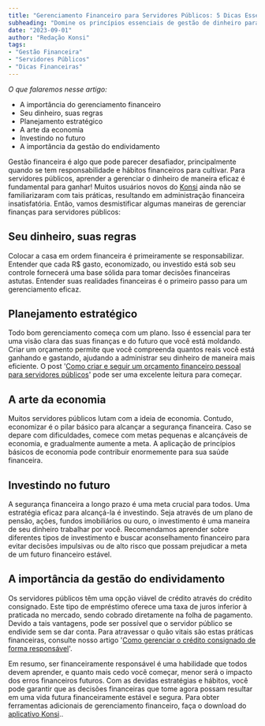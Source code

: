 ```yaml
---
title: "Gerenciamento Financeiro para Servidores Públicos: 5 Dicas Essenciais"
subheading: "Domine os princípios essenciais de gestão de dinheiro para construir segurança financeira a longo prazo."
date: "2023-09-01"
author: "Redação Konsi"
tags:
- "Gestão Financeira"
- "Servidores Públicos"
- "Dicas Financeiras"
---
```


_O que falaremos nesse artigo:_

- A importância do gerenciamento financeiro
- Seu dinheiro, suas regras
- Planejamento estratégico
- A arte da economia
- Investindo no futuro
- A importância da gestão do endividamento

Gestão financeira é algo que pode parecer desafiador, principalmente quando se tem responsabilidade e hábitos financeiros para cultivar. Para servidores públicos, aprender a gerenciar o dinheiro de maneira eficaz é fundamental para ganhar! Muitos usuários novos do [Konsi](https://www.konsi.com.br/orcamento) ainda não se familiarizaram com tais práticas, resultando em administração financeira insatisfatória. Então, vamos desmistificar algumas maneiras de gerenciar finanças para servidores públicos:

## Seu dinheiro, suas regras 

Colocar a casa em ordem financeira é primeiramente se responsabilizar. Entender que cada R$ gasto, economizado, ou investido está sob seu controle fornecerá uma base sólida para tomar decisões financeiras astutas. Entender suas realidades financeiras é o primeiro passo para um gerenciamento eficaz.

## Planejamento estratégico

Todo bom gerenciamento começa com um plano. Isso é essencial para ter uma visão clara das suas finanças e do futuro que você está moldando. Criar um orçamento permite que você compreenda quantos reais você está ganhando e gastando, ajudando a administrar seu dinheiro de maneira mais eficiente. O post '[Como criar e seguir um orçamento financeiro pessoal para servidores públicos](https://www.konsi.com.br/postagens/como-criar-e-seguir-um-oramento-financeiro-pessoal-para-servidores-pblicos)' pode ser uma excelente leitura para começar.

## A arte da economia

Muitos servidores públicos lutam com a ideia de economia. Contudo, economizar é o pilar básico para alcançar a segurança financeira. Caso se depare com dificuldades, comece com metas pequenas e alcançáveis de economia, e gradualmente aumente a meta. A aplicação de princípios básicos de economia pode contribuir enormemente para sua saúde financeira.

## Investindo no futuro

A segurança financeira a longo prazo é uma meta crucial para todos. Uma estratégia eficaz para alcançá-la é investindo. Seja através de um plano de pensão, ações, fundos imobiliários ou ouro, o investimento é uma maneira de seu dinheiro trabalhar por você. Recomendamos aprender sobre diferentes tipos de investimento e buscar aconselhamento financeiro para evitar decisões impulsivas ou de alto risco que possam prejudicar a meta de um futuro financeiro estável.

## A importância da gestão do endividamento

Os servidores públicos têm uma opção viável de crédito através do crédito consignado. Este tipo de empréstimo oferece uma taxa de juros inferior à praticada no mercado, sendo cobrado diretamente na folha de pagamento. Devido a tais vantagens, pode ser possível que o servidor público se endivide sem se dar conta. Para atravessar o quão vitais são estas práticas financeiras, consulte nosso artigo '[Como gerenciar o crédito consignado de forma responsável](https://www.konsi.com.br/postagens/como-gerenciar-o-crdito-consignado-de-forma-responsvel)'. 

Em resumo, ser financeiramente responsável é uma habilidade que todos devem aprender, e quanto mais cedo você começar, menor será o impacto dos erros financeiros futuros. Com as devidas estratégias e hábitos, você pode garantir que as decisões financeiras que tome agora possam resultar em uma vida futura financeiramente estável e segura. Para obter ferramentas adicionais de gerenciamento financeiro, faça o download do [aplicativo Konsi](https://www.konsi.com.br/aplicativo)..